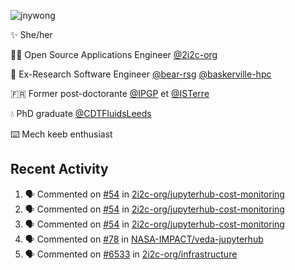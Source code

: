 ![jnywong](https://readme-typing-svg.demolab.com/?font=Intel+One+Mono&size=36&duration=3000&pause=1000&color=6bc46d&vCenter=true&width=170&lines=jnywong)

✨ She/her

👩‍💻 Open Source Applications Engineer [@2i2c-org](https://2i2c.org/)

🐻 Ex-Research Software Engineer [@bear-rsg](https://github.com/bear-rsg) [@baskerville-hpc](https://github.com/baskerville-hpc) 

🇫🇷 Former post-doctorante [@IPGP](https://github.com/IPGP) et [@ISTerre](https://www.isterre.fr/) 

💧 PhD graduate [@CDTFluidsLeeds](https://fluid-dynamics.leeds.ac.uk/) 

⌨️ Mech keeb enthusiast 

## Recent Activity 

<!--START_SECTION:activity-->
1. 🗣 Commented on [#54](https://github.com/2i2c-org/jupyterhub-cost-monitoring/issues/54#issuecomment-3365830169) in [2i2c-org/jupyterhub-cost-monitoring](https://github.com/2i2c-org/jupyterhub-cost-monitoring)
2. 🗣 Commented on [#54](https://github.com/2i2c-org/jupyterhub-cost-monitoring/issues/54#issuecomment-3365740423) in [2i2c-org/jupyterhub-cost-monitoring](https://github.com/2i2c-org/jupyterhub-cost-monitoring)
3. 🗣 Commented on [#54](https://github.com/2i2c-org/jupyterhub-cost-monitoring/issues/54#issuecomment-3365736152) in [2i2c-org/jupyterhub-cost-monitoring](https://github.com/2i2c-org/jupyterhub-cost-monitoring)
4. 🗣 Commented on [#78](https://github.com/NASA-IMPACT/veda-jupyterhub/issues/78#issuecomment-3364778793) in [NASA-IMPACT/veda-jupyterhub](https://github.com/NASA-IMPACT/veda-jupyterhub)
5. 🗣 Commented on [#6533](https://github.com/2i2c-org/infrastructure/issues/6533#issuecomment-3364559191) in [2i2c-org/infrastructure](https://github.com/2i2c-org/infrastructure)
<!--END_SECTION:activity-->
